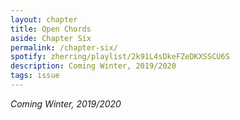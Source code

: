 ```yaml
---
layout: chapter
title: Open Chords
aside: Chapter Six
permalink: /chapter-six/
spotify: zherring/playlist/2k91L4sDkeFZeDKXSSCU6S
description: Coming Winter, 2019/2020
tags: issue
---
```


_Coming Winter, 2019/2020_
